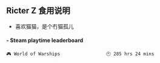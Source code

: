 ## Ricter Z 食用说明
- 喜欢猫猫，是个冇猫孤儿

<!-- steam-box start -->
#### - Steam playtime leaderboard
```text
🎮 World of Warships                 🕘 285 hrs 24 mins
```
<!-- Powered by https://github.com/YouEclipse/steam-box . -->
<!-- steam-box end -->

